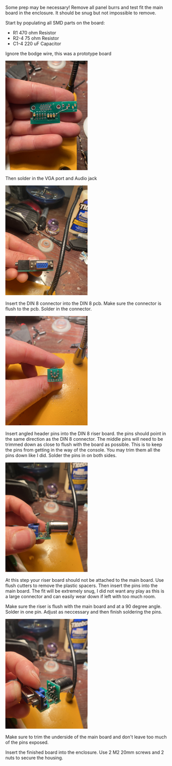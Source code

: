 Some prep may be necessary! Remove all panel burrs and test fit the main board in the enclosure. It should be snug but
not impossible to remove. 

Start by populating all SMD parts on the board:
+ R1    470 ohm Resistor
+ R2-4  75  ohm Resistor 
+ C1-4  220 uF  Capacitor

Ignore the bodge wire, this was a prototype board

<img src="Board%20Images/SMD.jpg" width="256" >

Then solder in the VGA port and Audio jack

<img src="Board%20Images/Connectors.jpg" width="256" > 

Insert the DIN 8 connector into the DIN 8 pcb. Make sure the connector is flush to the pcb.
Solder in the connector.

<img src="Board%20Images/DIN8.jpg" width="256" > 

Insert angled header pins into the DIN 8 riser board. the pins should point in the same direction as the DIN 8 connector.
The middle pins will need to be trimmed down as close to flush with the board as possible. This is to keep the 
pins from getting in the way of the console. You may trim them all the pins down like I did. 
Solder the pins in on both sides. 

<img src="Board%20Images/Pin%20Direction.jpg" width="256" > 

At this step your riser board should not be attached to the main board. Use flush cutters to remove the plastic spacers.
Then insert the pins into the main board. The fit will be extremely snug, I did not want any play as this is a large connector and 
can easily wear down if left with too much room. 

Make sure the riser is flush with the main board and at a 90 degree angle. Solder in one pin. 
Adjust as neccessary and then finish soldering the pins. 

<img src="Board%20Images/Angled%20View.jpg" width="256" >

Make sure to trim the underside of the main board and don't leave too much of the pins exposed. 

Insert the finished board into the enclosure. Use 2 M2 20mm screws and 2 nuts to secure the housing.
